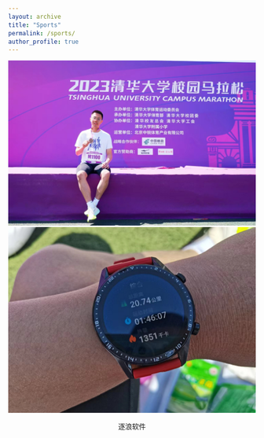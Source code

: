 ```yaml
---
layout: archive
title: "Sports"
permalink: /sports/
author_profile: true
---
```


![图1](./marathon2023-1.jpg#center)
<br />
![图1](./marathon2023-2.jpg#center)


<center>逐浪软件</center>